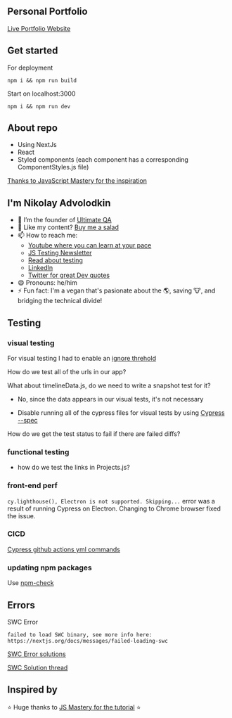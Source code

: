 ## Personal Portfolio

[Live Portfolio Website](https://www.nikolay.tech/)

## Get started

For deployment

```
npm i && npm run build
```

Start on localhost:3000

```
npm i && npm run dev
```

## About repo

-   Using NextJs
-   React
-   Styled components (each component has a corresponding ComponentStyles.js file)

[Thanks to JavaScript Mastery for the inspiration](https://www.youtube.com/watch?v=OPaLnMw2i_0&list=PL1YmAbfxmHuOsV3zmAnncnql3MMsIeO2_&index=24)

## I'm Nikolay Advolodkin

-   🔭 I’m the founder of [Ultimate QA](https://ultimateqa.com/)
-   🥗 Like my content? [Buy me a salad](https://www.buymeacoffee.com/nikolaya)
-   📫 How to reach me:
    -   [Youtube where you can learn at your pace](https://www.youtube.com/ultimateqa?sub_confirmation=1)
    -   [JS Testing Newsletter](https://ultimateqa.ck.page/js-testing-tips)
    -   [Read about testing](https://ultimateqa.com/)
    -   [LinkedIn](https://www.linkedin.com/in/nikolayadvolodkin/)
    -   [Twitter for great Dev quotes](https://twitter.com/intent/follow?screen_name=nikolay_a00&region=follow_link)
-   😄 Pronouns: he/him
-   ⚡ Fun fact: I'm a vegan that's pasionate about the 🌎, saving 🐮, and bridging the technical divide!

## Testing

### visual testing

For visual testing I had to enable an [ignore threhold](https://docs.happo.io/docs/compare-threshold)

How do we test all of the urls in our app?

What about timelineData.js, do we need to write a snapshot test for it?

-   No, since the data appears in our visual tests, it's not necessary

-   Disable running all of the cypress files for visual tests by using [Cypress --spec](https://docs.cypress.io/guides/guides/command-line#cypress-run)

How do we get the test status to fail if there are failed diffs?

### functional testing

-   how do we test the links in Projects.js?

### front-end perf

`cy.lighthouse(), Electron is not supported. Skipping...` error was a result of running Cypress on Electron. Changing to Chrome browser fixed the issue.

### CICD

[Cypress github actions yml commands](https://github.com/cypress-io/github-action#env)

### updating npm packages

Use [npm-check](https://koalatea.io/how-to-update-all-your-npm-packages-at-once)

## Errors

SWC Error

```text
failed to load SWC binary, see more info here: https://nextjs.org/docs/messages/failed-loading-swc
```

[SWC Error solutions](https://nextjs.org/docs/messages/failed-loading-swc)

[SWC Solution thread](https://github.com/vercel/next.js/discussions/30468?sort=top)

## Inspired by

⭐ Huge thanks to [JS Mastery for the tutorial](https://youtu.be/OPaLnMw2i_0) ⭐
